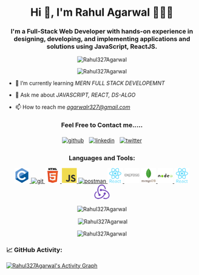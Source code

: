 <h1 align="center">Hi 👋, I'm Rahul Agarwal 👨🏻‍💻</h1>
<h3 align="center">I'm a Full-Stack Web Developer with hands-on experience in designing, developing, and implementing
        applications and solutions using JavaScript, ReactJS.</h3>

<p align="center"> <img
                src="https://komarev.com/ghpvc/?username=Rahul327Agarwal&label=Profile%20views&color=0e75b6&style=flat"
                alt="Rahul327Agarwal" /> </p>
                
<p align="center"> <img
                src="https://user-images.githubusercontent.com/40136017/134124139-172a975d-1cf3-4538-8049-8efab00e4489.png"
                alt="Rahul327Agarwal" /> </p>

- 🌱 I’m currently learning *MERN FULL STACK DEVELOPEMNT*

- 💬 Ask me about *JAVASCRIPT, REACT, DS-ALGO*

- 📫 How to reach me *agarwalr327@gmail.com*

<!-- ### Feel Free to Contact me..... -->
<h3 align="center">Feel Free to Contact me.....</h3>
<p align="center">
        <a href="https://github.com/Rahul327Agarwal"><img alt="github" width="10%" style="padding:5px"
                        src="https://img.icons8.com/clouds/100/000000/github.png" /></a>
        <a href="https://www.linkedin.com/in/rahul-agarwal327/"><img alt="linkedin" width="10%" style="padding:5px"
                        src="https://img.icons8.com/clouds/100/000000/linkedin.png" /></a>
        <a href="https://twitter.com/@agarwalr327"><img alt="twitter" width="10%" style="padding:5px"
                        src="https://img.icons8.com/clouds/100/000000/twitter.png" /></a>
</p>
<h3 align="center">Languages and Tools:</h3>
<p align="center "> <a href="https://www.cprogramming.com/" target="_blank"> <img
                        src="https://raw.githubusercontent.com/devicons/devicon/master/icons/c/c-original.svg" alt="c"
                        width="40" height="40" /> </a> <a href="https://git-scm.com/" target="_blank"> <img
                        src="https://www.vectorlogo.zone/logos/git-scm/git-scm-icon.svg" alt="git" width="40"
                        height="40" /> </a> <a href="https://www.w3.org/html/" target="_blank"> <img
                        src="https://raw.githubusercontent.com/devicons/devicon/master/icons/html5/html5-original-wordmark.svg"
                        alt="html5" width="40" height="40" /> </a> <a
                href="https://developer.mozilla.org/en-US/docs/Web/JavaScript" target="_blank"> <img
                        src="https://raw.githubusercontent.com/devicons/devicon/master/icons/javascript/javascript-original.svg"
                        alt="javascript" width="40" height="40" /> </a> <a href="https://postman.com" target="_blank">
                <img src="https://www.vectorlogo.zone/logos/getpostman/getpostman-icon.svg" alt="postman" width="40"
                        height="40" /> </a> <a href="https://reactjs.org/" target="_blank"> <img
                        src="https://raw.githubusercontent.com/devicons/devicon/master/icons/react/react-original-wordmark.svg"
                        alt="react" width="40" height="40" /> </a><img
                src="https://raw.githubusercontent.com/devicons/devicon/master/icons/express/express-original-wordmark.svg"
                alt="express" width="40" height="40" /> </a> <a href="https://www.mongodb.com/" target="_blank"> <img
                        src="https://raw.githubusercontent.com/devicons/devicon/master/icons/mongodb/mongodb-original-wordmark.svg"
                        alt="mongodb" width="40" height="40" /> </a> <a href="https://nodejs.org" target="_blank"> <img
                        src="https://raw.githubusercontent.com/devicons/devicon/master/icons/nodejs/nodejs-original-wordmark.svg"
                        alt="nodejs" width="40" height="40" /> </a> <a href="https://reactjs.org/" target="_blank"> <img
                        src="https://raw.githubusercontent.com/devicons/devicon/master/icons/react/react-original-wordmark.svg"
                        alt="react" width="40" height="40" /> </a> <a href="https://redux.js.org" target="_blank"> <img
                        src="https://raw.githubusercontent.com/devicons/devicon/master/icons/redux/redux-original.svg"
                        alt="redux" width="40" height="40" /> </a> </p>

<p align="center"><img
                src="https://github-readme-stats.vercel.app/api/top-langs?username=Rahul327Agarwal&theme=dark&hide_border=true&show_icons=true&locale=en&layout=compact"
                alt="Rahul327Agarwal" /></p>

<p align="center">&nbsp;<img align="center"
                src="https://github-readme-stats.vercel.app/api?username=Rahul327Agarwal&show_icons=true&theme=dark&hide_border=true&locale=en"
                alt="Rahul327Agarwal" /></p>

<p align="center"><img align="center" src="https://github-readme-streak-stats.herokuapp.com/?user=Rahul327Agarwal&theme=dark&hide_border=true"
                alt="Rahul327Agarwal" /></p>

### 📈 GitHub Activity:
  <a href="https://github.com/Rahul327Agarwal/github-readme-activity-graph"><img alt="Rahul327Agarwal's Activity Graph" src="https://activity-graph.herokuapp.com/graph?username=Rahul327Agarwal&bg_color=1F222E&color=F8D866&line=F85D7F&point=FFFFFF&hide_border=true" /></a>